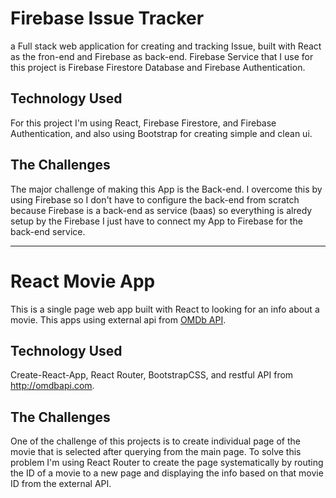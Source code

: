 # Firebase Issue Tracker
a Full stack web application for creating and tracking Issue, built with React as the fron-end and Firebase as back-end. Firebase Service that I use for this project is Firebase Firestore Database and Firebase Authentication.

## Technology Used
For this project I'm using React, Firebase Firestore, and Firebase Authentication, and also using Bootstrap for creating simple and clean ui.

## The Challenges
The major challenge of making this App is the Back-end. I overcome this by using Firebase so I don't have to configure the back-end from scratch because Firebase is a back-end as service (baas) so everything is alredy setup by the Firebase I just have to connect my App to Firebase for the back-end service.

---

# React Movie App
This is a single page web app built with React to looking for an info about a movie. This apps using external api from [OMDb API](http://ombdapi). 

## Technology Used
Create-React-App, React Router, BootstrapCSS, and restful API from http://omdbapi.com.

## The Challenges
One of the challenge of this projects is to create individual page of the movie that is selected after querying from the main page. To solve this problem I'm using React Router to create the page systematically by routing the ID of a movie to a new page and displaying the info based on that movie ID from the external API.
